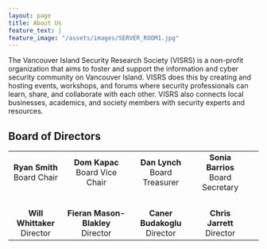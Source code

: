 ```yaml
---
layout: page
title: About Us
feature_text: |
feature_image: "/assets/images/SERVER_ROOM1.jpg"
---
```



The Vancouver Island Security Research Society (VISRS) is a non-profit organization that aims to foster and support the information and cyber security community on Vancouver Island. VISRS does this by creating and hosting events, workshops, and forums where security professionals can learn, share, and collaborate with each other. VISRS also connects local businesses, academics, and society members with security experts and resources.
 
## Board of Directors

<table style="width: 100%;">
<tbody>
<tr style="height: 33px;">
<td style="height: 33px; text-align: center;"><strong>Ryan Smith</strong><br />Board Chair</td>
<td style="height: 33px; text-align: center;"><strong>Dom Kapac</strong><br />Board Vice Chair</td>
<td style="height: 33px; text-align: center;"><strong>Dan Lynch</strong><br />Board Treasurer</td>
<td style="height: 33px; text-align: center;"><strong>Sonia Barrios</strong><br />Board Secretary</td>
</tr>
<tr style="height: 15px;">
<td style="height: 15px; text-align: center;">&nbsp;</td>
<td style="height: 15px; text-align: center;">&nbsp;</td>
<td style="height: 15px; text-align: center;">&nbsp;</td>
<td style="height: 15px; text-align: center;">&nbsp;</td>
</tr>
<tr style="height: 43.0273px;">
<td style="height: 43.0273px; text-align: center;"><strong>Will Whittaker</strong><br />Director</td>
<td style="height: 43.0273px; text-align: center;"><strong>Fieran Mason-Blakley</strong><br />Director</td>
<td style="height: 43.0273px; text-align: center;"><strong>Caner Budakoglu</strong><br />Director</td>
<td style="height: 43.0273px; text-align: center;"><strong>Chris Jarrett</strong><br />Director</td>
<td style="height: 43.0273px; text-align: center;">&nbsp;</td>
</tr>
</tbody>
</table>
